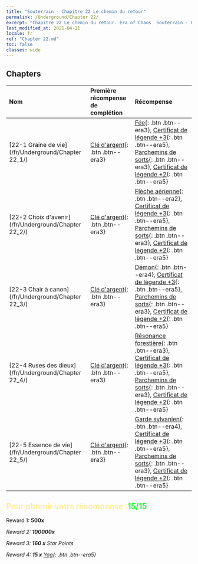 ```yaml
---
title: "Souterrain - Chapitre 22 Le chemin du retour"
permalink: /Underground/Chapter 22/
excerpt: "Chapitre 22 Le chemin du retour. Era of Chaos  Souterrain - Chapitre 22. Le chemin du retour"
last_modified_at: 2021-04-11
locale: fr
ref: "Chapter 22.md"
toc: false
classes: wide
---
```


## Chapters

  | Nom |  Première récompense de complétion | Récompense |
  |:------------|:------------|:------------| 
  | [22-1 Graine de vie](/fr/Underground/Chapter 22_1/) | [Clé d'argent](/fr/Items/con_693/){: .btn .btn--era3} | [Fée](/fr/Items/unt_262/){: .btn .btn--era3}, [Certificat de légende +3](/fr/Items/mat_88/){: .btn .btn--era5}, [Parchemins de sorts](/fr/Items/con_694/){: .btn .btn--era3}, [Certificat de légende +2](/fr/Items/mat_81/){: .btn .btn--era5} |
  | [22-2 Choix d'avenir](/fr/Underground/Chapter 22_2/) | [Clé d'argent](/fr/Items/con_693/){: .btn .btn--era3} | [Flèche aérienne](/fr/Items/her_449/){: .btn .btn--era2}, [Certificat de légende +3](/fr/Items/mat_88/){: .btn .btn--era5}, [Parchemins de sorts](/fr/Items/con_694/){: .btn .btn--era3}, [Certificat de légende +2](/fr/Items/mat_81/){: .btn .btn--era5} |
  | [22-3 Chair à canon](/fr/Underground/Chapter 22_3/) | [Clé d'argent](/fr/Items/con_693/){: .btn .btn--era3} | [Démon](/fr/Items/unt_229/){: .btn .btn--era4}, [Certificat de légende +3](/fr/Items/mat_88/){: .btn .btn--era5}, [Parchemins de sorts](/fr/Items/con_694/){: .btn .btn--era3}, [Certificat de légende +2](/fr/Items/mat_81/){: .btn .btn--era5} |
  | [22-4 Ruses des dieux](/fr/Underground/Chapter 22_4/) | [Clé d'argent](/fr/Items/con_693/){: .btn .btn--era3} | [Résonance forestière](/fr/Items/her_465/){: .btn .btn--era3}, [Certificat de légende +3](/fr/Items/mat_88/){: .btn .btn--era5}, [Parchemins de sorts](/fr/Items/con_694/){: .btn .btn--era3}, [Certificat de légende +2](/fr/Items/mat_81/){: .btn .btn--era5} |
  | [22-5 Essence de vie](/fr/Underground/Chapter 22_5/) | [Clé d'argent](/fr/Items/con_693/){: .btn .btn--era3} | [Garde sylvanien](/fr/Items/unt_203/){: .btn .btn--era4}, [Certificat de légende +3](/fr/Items/mat_88/){: .btn .btn--era5}, [Parchemins de sorts](/fr/Items/con_694/){: .btn .btn--era3}, [Certificat de légende +2](/fr/Items/mat_81/){: .btn .btn--era5} |


## <span style="color: #ffeea0">Pour obtenir votre récompense :</span><span style="color: #27f73a">15/15</span>

 Reward 1:  **500x** <i class="fas fa-gem"/>

 Reward 2:  **100000x** <i class="fas fa-coins"/>

 Reward 3: **160 x** Star Points

 Reward 4: **15 x** [Yog](/fr/Items/her_377/){: .btn .btn--era5}


